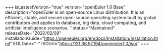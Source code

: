 +++
isLastestVersion="true"
version="openEuler 1.0 Base"
description="openEuler is an open-source Linux distribution. It is an efficient, stable, and secure open-source operating system built by global contributors and applies to database, big data, cloud computing, and artificial intelligence scenarios.  "
status="Maintained"
releaseDate="2020/02/08"
installationGuide="https://openeuler.org/en/docs/Installation/Installation.html"
EOLDate="-"
ISOUrl="https://121.36.97.194/openeuler1.0/iso/"
+++
